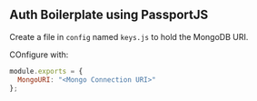 ## Auth Boilerplate using PassportJS

Create a file in `config` named `keys.js` to hold the MongoDB URI.

COnfigure with:

```js
module.exports = {
  MongoURI: "<Mongo Connection URI>"
};
```
